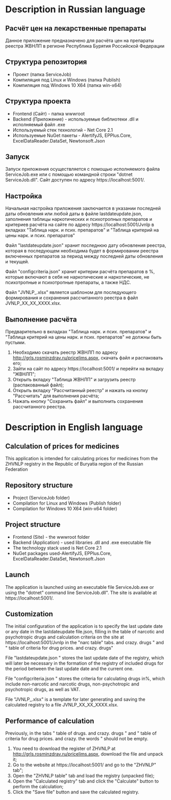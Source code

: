 # Description in Russian language
## Расчёт цен на лекарственные препараты
Данное приложение предназначено для расчёта цен на препараты реестра ЖВНЛП в регионе Республика Бурятия Российской Федерации 

## Структура репозитория
* Проект (папка ServiceJob)
* Компиляция под Linux и Windows (папка Publish)
* Компиляция под Windows 10 X64 (папка win-x64)

## Структура проекта
* Frontend (Сайт) - папка wwwroot
* Backend (Приложение) - используемые библиотеки .dll и исполняемый файл .exe
* Используемый стек технологий - Net Core 2.1
* Используемые NuGet пакеты - AlertifyJS, EPPlus.Core, ExcelDataReader.DataSet, Newtonsoft.Json

## Запуск
Запуск приложения осуществляется с помощью исполняемого файла ServiceJob.exe или с помощью командной строки "dotnet ServiceJob.dll". Сайт доступен по адресу https://localhost:5001/.

## Настройка
Начальная настройка приложения заключается в указании последней даты обновления или любой даты в файле lastdateupdate.json, заполнения таблицы наркотических и психотропных препаратов и критериев расчёта на сайте по адресу https://localhost:5001/Jvnlp в вкладках "Таблица нарк. и псих. препаратов" и "Таблица критерий на цены нарк. и псих. препаратов"

Файл "lastdateupdate.json" хранит последнюю дату обновления реестра, которая в последующем необходима будет в формировании реестра включенных препаратов за период между последней даты обновления и текущей.

Файл "configcriteria.json" хранит критерии расчёта препаратов в %, которые включают в себя не наркотические и наркотические, не психотропные и психотропные препараты, а также НДС.

Файл "JVNLP_.xlsx" является шаблоном для последующего формирования и сохранения рассчитанного реестра в файл JVNLP_XX_XX_XXXX.xlsx.

## Выполнение расчёта
Предварительно в вкладках "Таблица нарк. и псих. препаратов" и "Таблица критерий на цены нарк. и псих. препаратов" не должны быть пустыми.
1) Необходимо скачать реестр ЖВНЛП по адресу http://grls.rosminzdrav.ru/pricelims.aspx, скачать файл и распаковать его;
2) Зайти на сайт по адресу https://localhost:5001/ и перейти на вкладку "ЖВНЛП";
3) Открыть вкладку "Таблица ЖВНЛП" и загрузить реестр (распакованный файл);
4) Открыть вкладку "Рассчитанный реестр" и нажать на кнопку "Рассчитать" для выполнения расчёта;
5) Нажать кнопку "Сохранить файл" и выполнить сохранения рассчитанного реестра.


# Description in English language
## Calculation of prices for medicines
This application is intended for calculating prices for medicines from the ZHVNLP registry in the Republic of Buryatia region of the Russian Federation

## Repository structure
* Project (ServiceJob folder)
* Compilation for Linux and Windows (Publish folder)
* Compilation for Windows 10 X64 (win-x64 folder)

## Project structure
* Frontend (Site) - the wwwroot folder
* Backend (Application) - used libraries .dll and .exe executable file
* The technology stack used is Net Core 2.1
* NuGet packages used-AlertifyJS, EPPlus.Core, ExcelDataReader.DataSet, Newtonsoft.Json

## Launch
The application is launched using an executable file ServiceJob.exe or using the "dotnet" command line ServiceJob.dll". The site is available at https://localhost:5001/.

## Customization
The initial configuration of the application is to specify the last update date or any date in the lastdateupdate file.json, filling in the table of narcotic and psychotropic drugs and calculation criteria on the site at https://localhost:5001/Jvnlp in the "narc table" tabs. and crazy. drugs " and " table of criteria for drug prices. and crazy. drugs"

File "lastdateupdate.json " stores the last update date of the registry, which will later be necessary in the formation of the registry of included drugs for the period between the last update date and the current one.

File "configcriteria.json " stores the criteria for calculating drugs in%, which include non-narcotic and narcotic drugs, non-psychotropic and psychotropic drugs, as well as VAT.

File "JVNLP_.xlsx" is a template for later generating and saving the calculated registry to a file JVNLP_XX_XX_XXXX.xlsx.

## Performance of calculation
Previously, in the tabs " table of drugs. and crazy. drugs " and " table of criteria for drug prices. and crazy. the words " should not be empty.
1) You need to download the register of ZHVNLP at http://grls.rosminzdrav.ru/pricelims.aspx, download the file and unpack it;
2) Go to the website at https://localhost:5001/ and go to the "ZHVNLP" tab";
3) Open the "ZHVNLP table" tab and load the registry (unpacked file);
4) Open the "Calculated registry" tab and click the "Calculate" button to perform the calculation;
5) Click the "Save file" button and save the calculated registry.
